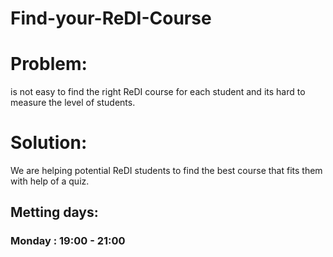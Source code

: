 # Find-your-ReDI-Course


# Problem:
is not easy to find the right ReDI course for each student and its hard to measure the level of students.


# Solution:
We are helping potential ReDI students to find the best course that fits them with help of a quiz. 

## Metting days:
### Monday : 19:00 - 21:00
